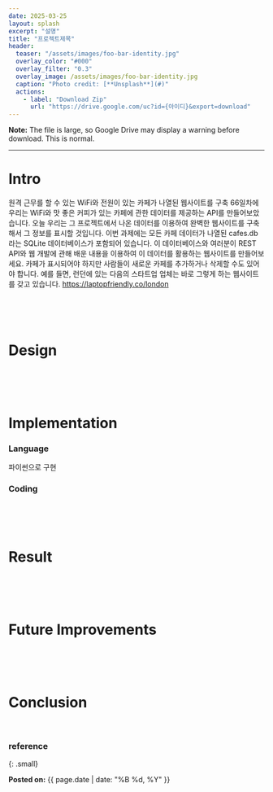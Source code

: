 ```yaml
---
date: 2025-03-25
layout: splash
excerpt: "설명"
title: "프로젝트제목"
header:
  teaser: "/assets/images/foo-bar-identity.jpg"
  overlay_color: "#000"
  overlay_filter: "0.3"
  overlay_image: /assets/images/foo-bar-identity.jpg
  caption: "Photo credit: [**Unsplash**](#)"
  actions:
    - label: "Download Zip"
      url: "https://drive.google.com/uc?id={아이디}&export=download" 
---
```

**Note:** The file is large, so Google Drive may display a warning before download. This is normal.

---

# Intro

원격 근무를 할 수 있는 WiFi와 전원이 있는 카페가 나열된 웹사이트를 구축
66일차에 우리는 WiFi와 맛 좋은 커피가 있는 카페에 관한 데이터를 제공하는 API를 만들어보았습니다. 오늘 우리는 그 프로젝트에서 나온 데이터를 이용하여 완벽한 웹사이트를 구축해서 그 정보를 표시할 것입니다.
이번 과제에는 모든 카페 데이터가 나열된 cafes.db라는 SQLite 데이터베이스가 포함되어 있습니다.
이 데이터베이스와 여러분이 REST API와 웹 개발에 관해 배운 내용을 이용하여 이 데이터를 활용하는 웹사이트를 만들어보세요. 카페가 표시되어야 하지만 사람들이 새로운 카페를 추가하거나 삭제할 수도 있어야 합니다.
예를 들면, 런던에 있는 다음의 스타트업 업체는 바로 그렇게 하는 웹사이트를 갖고 있습니다.
<https://laptopfriendly.co/london>


<br><br><br>

# Design

<br><br><br>

# Implementation

### Language

파이썬으로 구현

### Coding

<br><br><br>

# Result

<br><br><br>

# Future Improvements

<br><br><br>

# Conclusion

<br>

### reference

{: .small}

<b>Posted on:</b> {{ page.date | date: "%B %d, %Y" }}